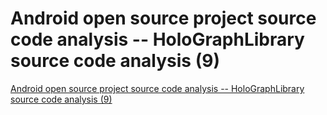 # Android open source project source code analysis -- HoloGraphLibrary source code analysis (9)
[Android open source project source code analysis -- HoloGraphLibrary source code analysis (9)](https://aiwithcloud.com/2022/09/15/android_open_source_project_source_code_analysis____holographlibrary_source_code_analysis_9/)